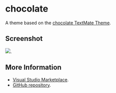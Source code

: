 # chocolate

A theme based on the [chocolate TextMate Theme](http://colorsublime.com/theme/chocolate).


## Screenshot
![](https://raw.githubusercontent.com/gerane/VSCodeThemes/master/gerane.Theme-chocolate/screenshot.png).


## More Information
* [Visual Studio Marketplace](https://marketplace.visualstudio.com/items/gerane.Theme-chocolate).
* [GitHub repository](https://github.com/gerane/VSCodeThemes).
